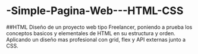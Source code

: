 # -Simple-Pagina-Web---HTML-CSS

##HTML
Diseño de un proyecto web tipo Freelancer, poniendo a prueba los conceptos basicos y elementales de HTML en su estructura y orden. Aplicando un diseño mas profesional con grid, flex y API externas junto a CSS.

